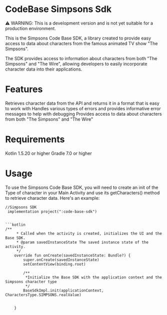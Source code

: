 # **CodeBase Simpsons Sdk**

⚠️ WARNING: This is a development version and is not yet suitable for a production environment.

This is the Simpsons Code Base SDK, a library created to provide easy access to data about characters from the famous animated TV show "The Simpsons".

The SDK provides access to information about characters from both "The Simpsons" and "The Wire", allowing developers to easily incorporate character data into their applications.

# **Features**
Retrieves character data from the API and returns it in a format that is easy to work with
Handles various types of errors and provides informative error messages to help with debugging
Provides access to data about characters from both "The Simpsons" and "The Wire"

# **Requirements**
Kotlin 1.5.20 or higher
Gradle 7.0 or higher

# **Usage**
To use the Simpsons Code Base SDK, you will need to create an init of the Type of character in your Main Activity and use its getCharacters() method to retrieve character data.
Here's an example:

```grovy
//Simpsons SDK
 implementation project(":code-base-sdk")


```kotlin
/**
     * Called when the activity is created, initializes the UI and the Base SDK.
     * @param savedInstanceState The saved instance state of the activity.
     */
    override fun onCreate(savedInstanceState: Bundle?) {
        super.onCreate(savedInstanceState)
        setContentView(binding.root)

        /**
         *Initialize the Base SDK with the application context and the Simpsons character type
         */
        BaseSdkImpl.init(applicationContext, CharactersType.SIMPSONS.realValue)


    }


